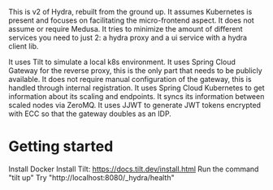This is v2 of Hydra, rebuilt from the ground up. It assumes Kubernetes is present and focuses on facilitating the micro-frontend aspect. It does not assume or require Medusa. It tries to minimize the amount of different services you need to just 2: a hydra proxy and a ui service with a hydra client lib.

It uses Tilt to simulate a local k8s environment. It uses Spring Cloud Gateway for the reverse proxy, this is the only part that needs to be publicly available. It does not require manual configuration of the gateway, this is handled through internal registration.
It uses Spring Cloud Kubernetes to get information about its scaling and endpoints. It syncs its information between scaled nodes via ZeroMQ. It uses JJWT to generate JWT tokens encrypted with ECC so that the gateway doubles as an IDP.

# Getting started

Install Docker
Install Tilt: https://docs.tilt.dev/install.html
Run the command "tilt up"
Try "http://localhost:8080/_hydra/health"
